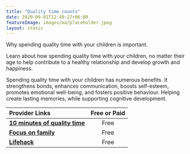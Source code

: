 ```yaml
---
title: "Quality time counts"
date: 2020-09-01T12:49:27+06:00
featureImage: images/ma/placeholder.jpeg
layout: static
---
```


Why spending quality time with your children is important.

Learn about how spending quality time with your children, no matter their age to help contribute to a healthy relationship and develop growth and happiness.

Spending quality time with your children has numerous benefits. It strengthens bonds, enhances communication, boosts self-esteem, promotes emotional well-being, and fosters positive behaviour. Helping create lasting memories, while supporting cognitive development.

| Provider Links      | Free or Paid  |  
| :-----------          | :--------------:      |  
| [**10 minutes of quality time**](https://10minutesofqualitytime.com/what-are-the-benefits-spending-quality-time-kids/) | Free | 
| [**Focus on family**](https://www.focusonthefamily.com/parenting/50-games-and-activities-to-do-with-your-kids/) | Free | 
| [**Lifehack**](https://www.lifehack.org/808737/spending-time-with-family) | Free | 
  

<br/><br/>






